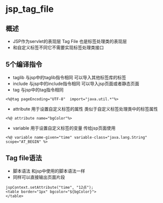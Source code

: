 # jsp_tag_file
## 概述
-  JSP作为servlet的表现层 Tag File 也是标签处理类的表现层 
-   和自定义标签不同它不需要实现标签处理类接口


## 5个编译指令
- taglib 与jsp中的taglib指令相同 可以导入其他标签库的标签
- include 与jsp中的include指令相同 可以导入jsp页面或者静态页面
- tag 与jsp中的tag指令相同
```
<%@tag pageEncoding="UTF-8"  import="java.util.*"%>
```
- attribute 用于设置自定义标签的属性 类似于自定义标签处理类中的标签属性
```
<%@ attribute name="bgColor"%>
```
- variable 用于设置自定义标签的变量 传给jsp页面使用
```
<%@ variable name-given="time" variable-class="java.lang.String" scope="AT_BEGIN" %>
```


## Tag file语法
- 脚本语法  和jsp中使用的脚本语法一样
- 同样可以直接输出页面片段
 

```
jspContext.setAttribute("time", "12点");
<table border="1px" bgcolor="${bgColor}">
</table>

```
